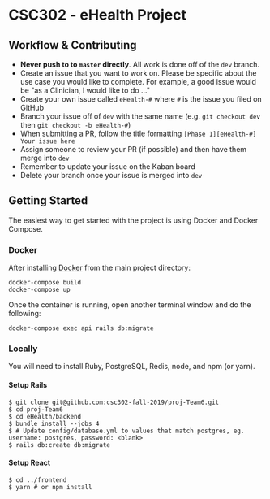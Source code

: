 # CSC302 - eHealth Project

## Workflow & Contributing

- **Never push to to `master` directly**. All work is done off of the `dev` branch.
- Create an issue that you want to work on. Please be specific about the use case you would like to complete. For example, a good issue would be "as a Clinician, I would like to do ..."
- Create your own issue called `eHealth-#` where `#` is the issue you filed on GitHub
- Branch your issue off of `dev` with the same name (e.g. `git checkout dev` then `git checkout -b eHealth-#`)
- When submitting a PR, follow the title formatting `[Phase 1][eHealth-#] Your issue here`
- Assign someone to review your PR (if possible) and then have them merge into `dev`
- Remember to update your issue on the Kaban board
- Delete your branch once your issue is merged into `dev`

## Getting Started

The easiest way to get started with the project is using Docker and Docker Compose.

### Docker

After installing [Docker](https://docker.com) from the main project directory:

```
docker-compose build
docker-compose up
```
Once the container is running, open another terminal window and do the following:

```
docker-compose exec api rails db:migrate
```

### Locally

You will need to install Ruby, PostgreSQL, Redis, node, and npm (or yarn).

#### Setup Rails

```
$ git clone git@github.com:csc302-fall-2019/proj-Team6.git
$ cd proj-Team6
$ cd eHealth/backend
$ bundle install --jobs 4
$ # Update config/database.yml to values that match postgres, eg. username: postgres, password: <blank>
$ rails db:create db:migrate
```

#### Setup React

```
$ cd ../frontend
$ yarn # or npm install
```
